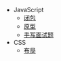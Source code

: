 - JavaScript
  - [闭包](closure.md)
  - [原型](prototype.md)
  - [手写面试题](js/handWrite.md)
- CSS
  - [布局](layout.md)